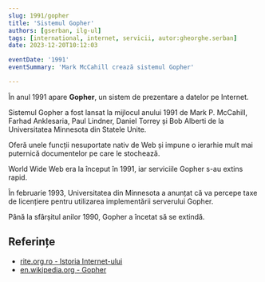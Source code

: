 ```yaml
---
slug: 1991/gopher
title: 'Sistemul Gopher'
authors: [gserban, ilg-ul]
tags: [international, internet, servicii, autor:gheorghe.serban]
date: 2023-12-20T10:12:03

eventDate: '1991'
eventSummary: 'Mark McCahill crează sistemul Gopher'

---
```


În anul 1991 apare **Gopher**, un sistem de prezentare a datelor pe Internet.

<!-- truncate -->

Sistemul Gopher a fost lansat la mijlocul anului 1991 de Mark P. McCahill,
Farhad Anklesaria, Paul Lindner, Daniel Torrey și Bob Alberti de la
Universitatea Minnesota din Statele Unite.

Oferă unele funcții nesuportate nativ
de Web și impune o ierarhie mult mai puternică documentelor pe care
le stochează.

World Wide Web era la început în 1991, iar serviciile Gopher s-au
extins rapid.

În februarie 1993,
Universitatea din Minnesota a anunțat că va percepe taxe de licențiere
pentru utilizarea implementării serverului Gopher.

Până la sfârșitul anilor 1990, Gopher a încetat să se extindă.

## Referințe

- [rite.org.ro - Istoria Internet-ului](https://rite.org.ro/istoria-internetului/)
- [en.wikipedia.org - Gopher](https://en.wikipedia.org/wiki/Gopher_(protocol))
